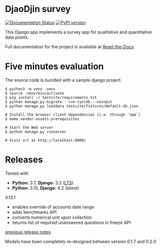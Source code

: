 DjaoDjin survey
================

[![Documentation Status](https://readthedocs.org/projects/djaodjin-survey/badge/?version=latest)](https://djaodjin-survey.readthedocs.io/en/latest/?badge=latest)
[![PyPI version](https://badge.fury.io/py/djaodjin-survey.svg)](https://badge.fury.io/py/djaodjin-survey)


This Django app implements a survey app for qualitative and quantitative
data points.

Full documentation for the project is available at
[Read-the-Docs](http://djaodjin-survey.readthedocs.org/)


Five minutes evaluation
=======================

The source code is bundled with a sample django project.

    $ python3 -m venv .venv
    $ source .venv/bin/activate
    $ pip install -r testsite/requirements.txt
    $ python manage.py migrate --run-syncdb --noinput
    $ python manage.py loaddata testsite/fixtures/default-db.json

    # Install the browser client dependencies (i.e. through `npm`)
    $ make vendor-assets-prerequisites

    # Start the Web server
    $ python manage.py runserver

    # Visit url at http://localhost:8000/


Releases
========

Tested with

- **Python:** 3.7, **Django:** 3.2 ([LTS](https://www.djangoproject.com/download/))
- **Python:** 3.10, **Django:** 4.2 (latest)

0.12.1

  * enables override of accounts date range
  * adds benchmarks API
  * converts numerical unit upon collection
  * returns list of required unanswered questions in freeze API

[previous release notes](changelog)


Models have been completely re-designed between version 0.1.7 and 0.2.0
